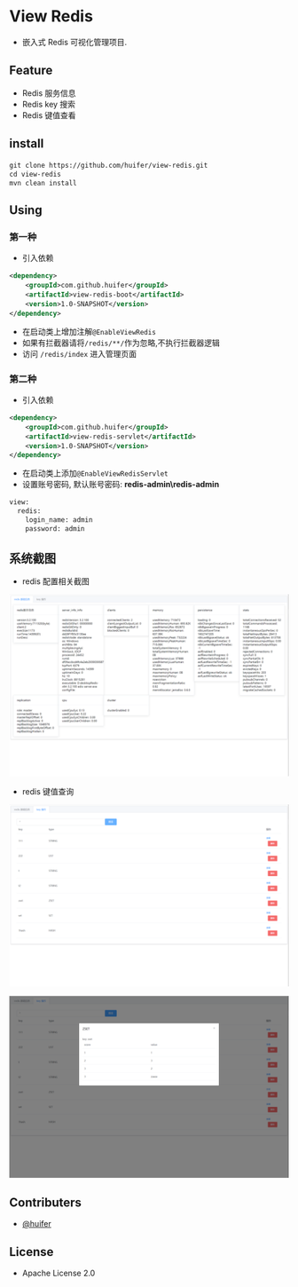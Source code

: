 # View Redis 

- 嵌入式 Redis 可视化管理项目.


## Feature
- Redis 服务信息
- Redis key 搜索
- Redis 键值查看

## install 

```shell script
git clone https://github.com/huifer/view-redis.git
cd view-redis
mvn clean install 
```



## Using
### 第一种
- 引入依赖

```xml
<dependency>
    <groupId>com.github.huifer</groupId>
    <artifactId>view-redis-boot</artifactId>
    <version>1.0-SNAPSHOT</version>
</dependency>
```

- 在启动类上增加注解`@EnableViewRedis`
- 如果有拦截器请将`/redis/**/`作为忽略,不执行拦截器逻辑
- 访问 `/redis/index` 进入管理页面

### 第二种
- 引入依赖

```xml
<dependency>
    <groupId>com.github.huifer</groupId>
    <artifactId>view-redis-servlet</artifactId>
    <version>1.0-SNAPSHOT</version>
</dependency>

```

- 在启动类上添加`@EnableViewRedisServlet`
- 设置账号密码, 默认账号密码: **redis-admin\redis-admin**
```
view:
  redis:
    login_name: admin
    password: admin
```



## 系统截图
- redis 配置相关截图

![image-20201015163347917](images/image-20201015163347917.png)


- redis 键值查询

![image-20201015163400296](images/image-20201015163400296.png)

![image-20201015163412168](images/image-20201015163412168.png)



## Contributers
- [@huifer](https://github.com/huifer)


## License
- Apache License 2.0